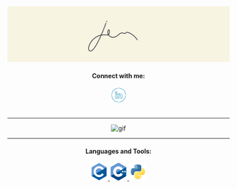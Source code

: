 [comment]: <> (well hello! what are you doing here!)
[comment]: <> (colours [#F1F7ED,#04080F])

[comment]: <> (header)
<p align="center"><img src="assets/header.jpg"> </p>

<h4 align="center">Connect with me:</h4>

<p align="center">
<a href="https://www.linkedin.com/in/jemroselove/">
<img src="Assets/linkedin.png" alt="linkedin" width="35"/>
</a></br> </br> </p>

---

<p align="center">
<img src="https://media.giphy.com/media/l0Ex4kMQXH8mQD4xG/giphy.gif" alt="gif" height="250"/>
</p>

---

<h4 align="center">Languages and Tools:</h4>
<p align="center"> <a href="https://www.cprogramming.com/" target="_blank" rel="noreferrer"> <img src="https://raw.githubusercontent.com/devicons/devicon/master/icons/c/c-original.svg" alt="c" width="40" height="40"/> </a> <a href="https://www.w3schools.com/cpp/" target="_blank" rel="noreferrer"> <img src="https://raw.githubusercontent.com/devicons/devicon/master/icons/cplusplus/cplusplus-original.svg" alt="cplusplus" width="40" height="40"/> </a> <a href="https://www.python.org" target="_blank" rel="noreferrer"> <img src="https://raw.githubusercontent.com/devicons/devicon/master/icons/python/python-original.svg" alt="python" width="40" height="40"/> </a> </p>
